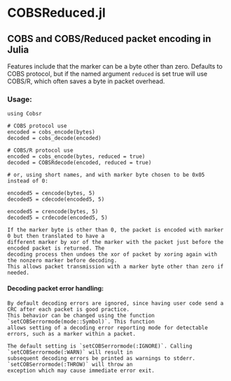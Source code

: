# COBSReduced.jl

## COBS and COBS/Reduced packet encoding in Julia

   Features include that the marker can be a byte other than zero. Defaults to COBS protocol, but if
   the named argument `reduced` is set true will use COBS/R, which often saves a byte in packet overhead.

### Usage:

    using Cobsr

    # COBS protocol use
    encoded = cobs_encode(bytes)
    decoded = cobs_decode(encoded)

    # COBS/R protocol use
    encoded = cobs_encode(bytes, reduced = true)
    decoded = COBSRdecode(encoded, reduced = true)

    # or, using short names, and with marker byte chosen to be 0x05 instead of 0:

    encoded5 = cencode(bytes, 5)
    decoded5 = cdecode(encoded5, 5)

    encoded5 = crencode(bytes, 5)
    decoded5 = crdecode(encoded5, 5)

    If the marker byte is other than 0, the packet is encoded with marker 0 but then translated to have a
    different marker by xor of the marker with the packet just before the encoded packet is returned. The 
    decoding process then undoes the xor of packet by xoring again with the nonzero marker before decoding.
    This allows packet transmission with a marker byte other than zero if needed.

#### Decoding packet error handling:

    By default decoding errors are ignored, since having user code send a CRC after each packet is good practice.
    This behavior can be changed using the function `setCOBSerrormode(mode::Symbol)`. This function
    allows setting of a decoding error reporting mode for detectable errors, such as a marker within a packet. 
    
    The default setting is `setCOBSerrormode(:IGNORE)`. Calling `setCOBSerrormode(:WARN)` will result in
    subsequent decoding errors be printed as warnings to stderr. `setCOBSerrormode(:THROW)` will throw an 
    exception which may cause immediate error exit.
